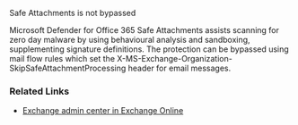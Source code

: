 Safe Attachments is not bypassed

Microsoft Defender for Office 365 Safe Attachments assists scanning for zero day malware by using behavioural analysis and sandboxing, supplementing signature definitions. The protection can be bypassed using mail flow rules which set the X-MS-Exchange-Organization-SkipSafeAttachmentProcessing header for email messages.

### Related Links

* [Exchange admin center in Exchange Online](https://outlook.office365.com/ecp/)

